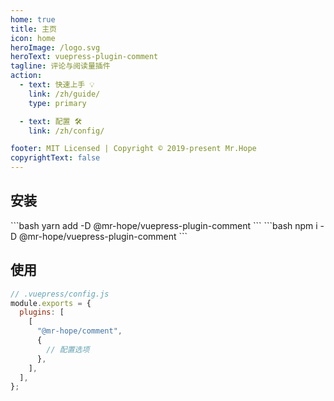 ```yaml
---
home: true
title: 主页
icon: home
heroImage: /logo.svg
heroText: vuepress-plugin-comment
tagline: 评论与阅读量插件
action:
  - text: 快速上手 💡
    link: /zh/guide/
    type: primary

  - text: 配置 🛠
    link: /zh/config/

footer: MIT Licensed | Copyright © 2019-present Mr.Hope
copyrightText: false
---
```


## 安装

<CodeGroup>
<CodeGroupItem title="yarn">
```bash
yarn add -D @mr-hope/vuepress-plugin-comment
```
</CodeGroupItem>

<CodeGroupItem title="npm">
```bash
npm i -D @mr-hope/vuepress-plugin-comment
```
</CodeGroupItem>
</CodeGroup>

## 使用

```js
// .vuepress/config.js
module.exports = {
  plugins: [
    [
      "@mr-hope/comment",
      {
        // 配置选项
      },
    ],
  ],
};
```
